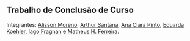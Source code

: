 ## Trabalho de Conclusão de Curso
Integrantes: [Alisson Moreno](https://github.com/AlissonMMC), [Arthur Santana](https://github.com/arthursantana-dev), [Ana Clara Pinto](https://github.com/anacll-dev), [Eduarda Koehler](https://github.com/DudaKoehler-dev), [Iago Fragnan](https://github.com/iagof-dev) e [Matheus H. Ferreira](https://github.com/MathFerreiraDev). 

